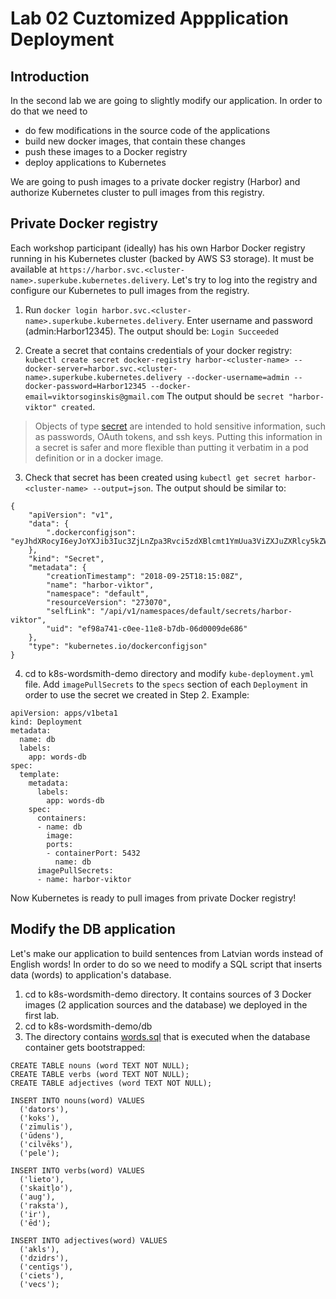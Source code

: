 # Lab 02 Cuztomized Appplication Deployment

## Introduction

In the second lab we are going to slightly modify our application. In order to do that we need to 
* do few modifications in the source code of the applications 
* build new docker images, that contain these changes
* push these images to a Docker registry
* deploy applications to Kubernetes

We are going to push images to a private docker registry (Harbor) and authorize Kubernetes cluster to pull images from this registry.

## Private Docker registry

Each workshop participant (ideally) has his own Harbor Docker registry running in his Kubernetes cluster (backed by AWS S3 storage). It must be available at ```https://harbor.svc.<cluster-name>.superkube.kubernetes.delivery```. Let's try to log into the registry and configure our Kubernetes to pull images from the registry.

1. Run ```docker login harbor.svc.<cluster-name>.superkube.kubernetes.delivery```. Enter username and password (admin:Harbor12345). The output should be: ```Login Succeeded```

2. Create a secret that contains credentials of your docker registry:
```kubectl create secret docker-registry harbor-<cluster-name> --docker-server=harbor.svc.<cluster-name>.superkube.kubernetes.delivery --docker-username=admin --docker-password=Harbor12345 --docker-email=viktorsoginskis@gmail.com``` The output should be ```secret "harbor-viktor" created```.

> Objects of type [secret](https://kubernetes.io/docs/concepts/configuration/secret/) are intended to hold sensitive information, such as passwords, OAuth tokens, and ssh keys. Putting this information in a secret is safer and more flexible than putting it verbatim in a pod definition or in a docker image.

3. Check that secret has been created using ```kubectl get secret harbor-<cluster-name> --output=json```. The output should be similar to:
```
{
    "apiVersion": "v1",
    "data": {
        ".dockerconfigjson": "eyJhdXRocyI6eyJoYXJib3Iuc3ZjLnZpa3Rvci5zdXBlcmt1YmUua3ViZXJuZXRlcy5kZWxpdmVyeSI6eyJ1c2VybmFtZSI6ImFkbWluIiwicGFzc3dvcmQiOiJIYXJib3IxMjM0NSIsImVtYWlsIjoidmlrdG9yc29naW5za2lzQGdtYWlsLmNvbSIsImF1dGgiOiJZV1J0YVc0NlNHRnlZbTl5TVRJek5EVT0ifX19"
    },
    "kind": "Secret",
    "metadata": {
        "creationTimestamp": "2018-09-25T18:15:08Z",
        "name": "harbor-viktor",
        "namespace": "default",
        "resourceVersion": "273070",
        "selfLink": "/api/v1/namespaces/default/secrets/harbor-viktor",
        "uid": "ef98a741-c0ee-11e8-b7db-06d0009de686"
    },
    "type": "kubernetes.io/dockerconfigjson"
}
```
4. cd to k8s-wordsmith-demo directory and modify ```kube-deployment.yml``` file. Add ```imagePullSecrets``` to the ```specs``` section of each ```Deployment``` in order to use the secret we created in Step 2. Example:
```
apiVersion: apps/v1beta1
kind: Deployment
metadata:
  name: db
  labels:
    app: words-db
spec:
  template:
    metadata:
      labels:
        app: words-db
    spec:
      containers:
      - name: db
        image: 
        ports:
        - containerPort: 5432
          name: db
      imagePullSecrets:
      - name: harbor-viktor
```
Now Kubernetes is ready to pull images from private Docker registry!

## Modify the DB application

Let's make our application to build sentences from Latvian words instead of English words!
In order to do so we need to modify a SQL script that inserts data (words) to application's database.

1. cd to k8s-wordsmith-demo directory. It contains sources of 3 Docker images (2 application sources and the database) we deployed in the first lab. 
2. cd to k8s-wordsmith-demo/db
3. The directory contains [words.sql](k8s-wordsmith-demo/db/words.sql) that is executed when the database container gets bootstrapped:
```
CREATE TABLE nouns (word TEXT NOT NULL);
CREATE TABLE verbs (word TEXT NOT NULL);
CREATE TABLE adjectives (word TEXT NOT NULL);

INSERT INTO nouns(word) VALUES
  ('dators'),
  ('koks'),
  ('zīmulis'),
  ('ūdens'),
  ('cilvēks'),
  ('pele');

INSERT INTO verbs(word) VALUES
  ('lieto'),
  ('skaitļo'),
  ('aug'),
  ('raksta'),
  ('ir'),
  ('ēd');

INSERT INTO adjectives(word) VALUES
  ('akls'),
  ('dzidrs'),
  ('centīgs'),
  ('ciets'),
  ('vecs');
```

